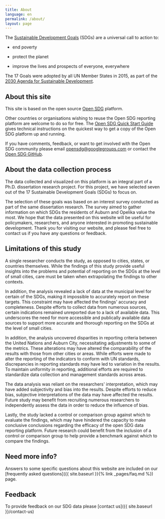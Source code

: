 ```yaml
---
title: About
language: en
permalink: /about/
layout: page
---
```


The [Sustainable Development Goals](http://www.un.org/sustainabledevelopment/sustainable-development-goals/) (SDGs) are a universal call to action to:

  * end poverty
  
  * protect the planet
  
  * improve the lives and prospects of everyone, everywhere

The 17 Goals were adopted by all UN Member States in 2015, as part of the [2030 Agenda for Sustainable Development](https://sustainabledevelopment.un.org/post2015/transformingourworld).

## About this site
This site is based on the open source [Open SDG](https://open-sdg.org/) platform.
    
Other countries or organisations wishing to reuse the Open SDG reporting platform are welcome to do so for free. The [Open SDG Quick Start Guide](https://open-sdg.readthedocs.io/en/latest/quick-start/) gives technical instructions on the quickest way to get a copy of the Open SDG platform up and running.

If you have comments, feedback, or want to get involved with the Open SDG community please email <opensdg@googlegroups.com> or contact the [Open SDG GitHub](https://github.com/open-sdg/open-sdg).

## About the data collection process
The data collected and visualized on this platform is an integral part of a Ph.D. dissertation research project. For this project, we have selected seven out of the 17 Sustainable Development Goals (SDGs) to focus on. 

The selection of these goals was based on an interest survey conducted as part of the same dissertation research. The survey aimed to gather information on which SDGs the residents of Auburn and Opelika value the most. We hope that the data presented on this website will be useful for policymakers, researchers, and anyone interested in promoting sustainable development. Thank you for visiting our website, and please feel free to contact us if you have any questions or feedback.

## Limitations of this study
A single researcher conducts the study, as opposed to cities, states, or countries themselves. While the findings of this study provide useful insights into the problems and potential of reporting on the SDGs at the level of small cities, care must be taken when extrapolating the findings to other contexts. 

In addition, the analysis revealed a lack of data at the municipal level for certain of the SDGs, making it impossible to accurately report on these targets. This constraint may have affected the findings' accuracy and completeness. Despite efforts to collect data from numerous sources, certain indications remained unreported due to a lack of available data. This underscores the need for more accessible and publically available data sources to support more accurate and thorough reporting on the SDGs at the level of small cities. 

In addition, the analysis uncovered disparities in reporting criteria between the United Nations and Auburn City, necessitating adjustments to some of the metrics. These alterations may have altered the comparability of the results with those from other cities or areas. While efforts were made to alter the reporting of the indicators to conform with UN standards, discrepancies in reporting standards may have led to variation in the results. To maintain uniformity in reporting, additional efforts are required to standardize data collection and management standards across areas. 

The data analysis was reliant on the researchers' interpretation, which may have added subjectivity and bias into the results. Despite efforts to reduce bias, subjective interpretations of the data may have affected the results. Future study may benefit from recruiting numerous researchers to independently assess the data in order to reduce the influence of bias. 

Lastly, the study lacked a control or comparison group against which to evaluate the findings, which may have hindered the capacity to make conclusive conclusions regarding the efficacy of the open SDG data reporting platform. Future research could benefit from the inclusion of a control or comparison group to help provide a benchmark against which to compare the findings.

## Need more info?
Answers to some specific questions about this website are included on our [frequently asked questions]({{ site.baseurl }}{% link _pages/faq.md %}) page.

## Feedback
To provide feedback on our SDG data please [contact us]({{ site.baseurl }}/contact-us)

